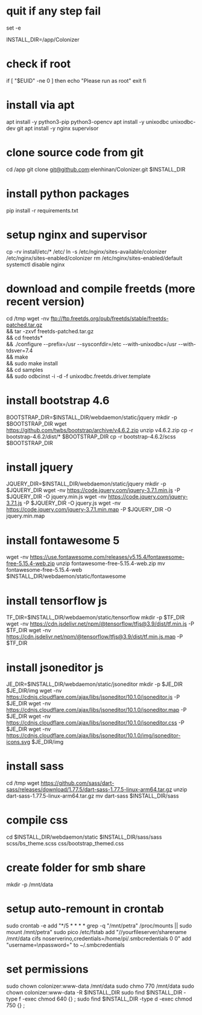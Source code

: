 # quit if any step fail
set -e

INSTALL_DIR=/app/Colonizer

# check if root
if [ "$EUID" -ne 0 ]
  then echo "Please run as root"
  exit
fi

# install via apt
apt install -y python3-pip python3-opencv
apt install -y unixodbc unixodbc-dev git
apt install -y nginx supervisor

# clone source code from git
cd /app
git clone git@github.com:elenhinan/Colonizer.git $INSTALL_DIR

# install python packages
pip install -r requirements.txt

# setup nginx and supervisor
cp -rv install/etc/* /etc/
ln -s /etc/nginx/sites-available/colonizer /etc/nginx/sites-enabled/colonizer
rm /etc/nginx/sites-enabled/default
systemctl disable nginx

# download and compile freetds (more recent version)
cd /tmp
wget -nv ftp://ftp.freetds.org/pub/freetds/stable/freetds-patched.tar.gz \
&& tar -zxvf freetds-patched.tar.gz \
&& cd freetds* \
&& ./configure --prefix=/usr --sysconfdir=/etc --with-unixodbc=/usr --with-tdsver=7.4 \
&& make \
&& sudo make install \
&& cd samples \
&& sudo odbcinst -i -d -f unixodbc.freetds.driver.template

# install bootstrap 4.6
BOOTSTRAP_DIR=$INSTALL_DIR/webdaemon/static/jquery
mkdir -p $BOOTSTRAP_DIR
wget https://github.com/twbs/bootstrap/archive/v4.6.2.zip
unzip v4.6.2.zip
cp -r bootstrap-4.6.2/dist/* $BOOTSTRAP_DIR
cp -r bootstrap-4.6.2/scss $BOOTSTRAP_DIR

# install jquery
JQUERY_DIR=$INSTALL_DIR/webdaemon/static/jquery
mkdir -p $JQUERY_DIR
wget -nv https://code.jquery.com/jquery-3.7.1.min.js -P $JQUERY_DIR -O jquery.min.js
wget -nv https://code.jquery.com/jquery-3.7.1.js -P $JQUERY_DIR -O jquery.js
wget -nv https://code.jquery.com/jquery-3.7.1.min.map -P $JQUERY_DIR -O jquery.min.map

# install fontawesome 5
wget -nv https://use.fontawesome.com/releases/v5.15.4/fontawesome-free-5.15.4-web.zip
unzip fontawesome-free-5.15.4-web.zip
mv fontawesome-free-5.15.4-web $INSTALL_DIR/webdaemon/static/fontawesome

# install tensorflow js
TF_DIR=$INSTALL_DIR/webdaemon/static/tensorflow
mkdir -p $TF_DIR
wget -nv https://cdn.jsdelivr.net/npm/@tensorflow/tfjs@3.9/dist/tf.min.js -P $TF_DIR
wget -nv https://cdn.jsdelivr.net/npm/@tensorflow/tfjs@3.9/dist/tf.min.js.map -P $TF_DIR

# install jsoneditor js
JE_DIR=$INSTALL_DIR/webdaemon/static/jsoneditor
mkdir -p $JE_DIR $JE_DIR/img
wget -nv https://cdnjs.cloudflare.com/ajax/libs/jsoneditor/10.1.0/jsoneditor.js -P $JE_DIR
wget -nv https://cdnjs.cloudflare.com/ajax/libs/jsoneditor/10.1.0/jsoneditor.map -P $JE_DIR
wget -nv https://cdnjs.cloudflare.com/ajax/libs/jsoneditor/10.1.0/jsoneditor.css -P $JE_DIR
wget -nv https://cdnjs.cloudflare.com/ajax/libs/jsoneditor/10.1.0/img/jsoneditor-icons.svg $JE_DIR/img

# install sass
cd /tmp
wget https://github.com/sass/dart-sass/releases/download/1.77.5/dart-sass-1.77.5-linux-arm64.tar.gz
unzip dart-sass-1.77.5-linux-arm64.tar.gz
mv dart-sass $INSTALL_DIR/sass

# compile css
cd $INSTALL_DIR/webdaemon/static
$INSTALL_DIR/sass/sass scss/bs_theme.scss css/bootstrap_themed.css

# create folder for smb share
mkdir -p /mnt/data

# setup auto-remount in crontab
sudo crontab -e
add "*/5 * * * * grep -q "/mnt/petra" /proc/mounts || sudo mount /mnt/petra"
sudo pico /etc/fstab
add "//yourfileserver/sharename  /mnt/data      cifs    noserverino,credentials=/home/pi/.smbcredentials    0    0"
add "username=<username>\npassword=<password>" to ~/.smbcredentials

# set permissions
sudo chown colonizer:www-data /mnt/data
sudo chmo 770 /mnt/data
sudo chown colonizer:www-data -R $INSTALL_DIR
sudo find $INSTALL_DIR -type f -exec chmod 640 {} \;
sudo find $INSTALL_DIR -type d -exec chmod 750 {} \;
